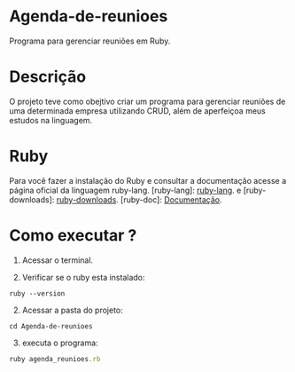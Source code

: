 # Agenda-de-reunioes
 Programa para gerenciar reuniões em Ruby.

# Descrição
O projeto teve como obejtivo criar um programa para gerenciar reuniões de uma determinada empresa utilizando CRUD, além de aperfeiçoa meus estudos na linguagem.

# Ruby
Para você fazer a instalação do Ruby e consultar a documentação acesse a página oficial da linguagem ruby-lang. [ruby-lang]: <a href="https://www.ruby-lang.org/pt/">ruby-lang</a>. e [ruby-downloads]: <a href="https://www.ruby-lang.org/en/downloads/">ruby-downloads</a>. [ruby-doc]: <a href="https://ruby-doc.org/core-2.0.0/">Documentação</a>.

# Como executar ?

1. Acessar o terminal.

2. Verificar se o ruby esta instalado:
```
ruby --version
```

2. Acessar a pasta do projeto:
```
cd Agenda-de-reunioes
```
3. executa o programa:
```ruby
ruby agenda_reunioes.rb 
```
